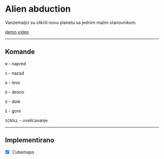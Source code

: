 # Alien abduction
Vanzemaljci su otkrili novu planetu sa jednim malim stanovnikom.

[demo video](https://youtu.be/4bdDMsHHyBA)

---

## Komande

`W` - napred

`S` - nazad

`A` - levo

`D` - desno

`Q` - dole

`E` - gore

`SCROLL` - uvelicavanje

---

## Implementirano

- [x] Cubemaps

